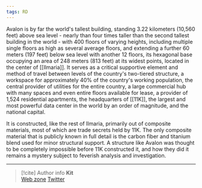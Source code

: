```yaml
---
tags: RD
---
```

Avalon is by far the world's tallest building, standing 3.22 kilometers (10,560 feet) above sea level - nearly than four times taller than the second tallest building in the world - with 400 floors of varying heights, including multiple single floors as high as several average floors, and extending a further 60 meters (197 feet) below sea level with another 12 floors, its hexagonal base occupying an area of 248 meters (813 feet) at its widest points, located in the center of [[Ilmaria]]. It serves as a critical supportive element and method of travel between levels of the country's two-tiered structure, a workspace for approximately 40% of the country's working population, the central provider of utilities for the entire country, a large commercial hub with many spaces and even entire floors available for lease, a provider of 1,524 residential apartments, the headquarters of [[11K]], the largest and most powerful data center in the world by an order of magnitude, and the national capital.

It is constructed, like the rest of Ilmaria, primarily out of composite materials, most of which are trade secrets held by 11K. The only composite material that is publicly known in full detail is the carbon fiber and titanium blend used for minor structural support. A structure like Avalon was thought to be completely impossible before 11K constructed it, and how they did it remains a mystery subject to feverish analysis and investigation.

-----
> [!cite] Author info
> **Kit**\
> [Web zone](https://kitabe.link) [Twitter](https://twitter.com/Kerosyn_)